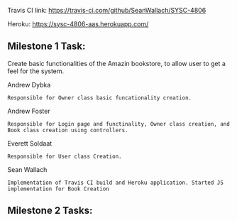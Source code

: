 
Travis CI link:
https://travis-ci.com/github/SeanWallach/SYSC-4806

Heroku:
https://sysc-4806-aas.herokuapp.com/

## Milestone 1 Task:
    
   Create basic functionalities of the Amazin bookstore, to allow user to get a feel for the system.

Andrew Dybka

    Responsible for Owner class basic funcationality creation.

Andrew Foster

    Responsible for Login page and functinality, Owner class creation, and  Book class creation using controllers.
    
Everett Soldaat

    Responsible for User class Creation. 

Sean Wallach

    Implementation of Travis CI build and Heroku application. Started JS implementation for Book Creation

## Milestone 2 Tasks:
